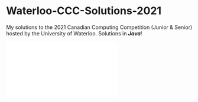 # Waterloo-CCC-Solutions-2021
My solutions to the 2021 Canadian Computing Competition (Junior &amp; Senior) hosted by the University of Waterloo. Solutions in **_Java_**!

![image testing](/Dev_CCCDistinction.pdf)
